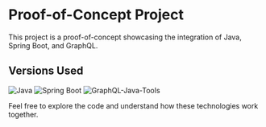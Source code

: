 # Proof-of-Concept Project

This project is a proof-of-concept showcasing the integration of Java, Spring Boot, and GraphQL.

## Versions Used

![Java](https://img.shields.io/badge/Java-17-blue)
![Spring Boot](https://img.shields.io/badge/Spring%20Boot-3.4.1-brightgreen)
![GraphQL-Java-Tools](https://img.shields.io/badge/GraphQL--Java--Tools-14.0.0-orange)

Feel free to explore the code and understand how these technologies work together.